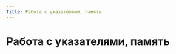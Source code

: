 ```yaml
---
Title: Работа с указателями, память
---
```



Работа с указателями, память
============================
